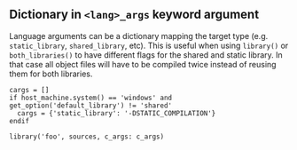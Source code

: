## Dictionary in `<lang>_args` keyword argument

Language arguments can be a dictionary mapping the target type
(e.g. `static_library`, `shared_library`, etc). This is useful when using
`library()` or `both_libraries()` to have different flags for the shared and
static library. In that case all object files will have to be compiled
twice instead of reusing them for both libraries.

```meson
cargs = []
if host_machine.system() == 'windows' and get_option('default_library') != 'shared'
  cargs = {'static_library': '-DSTATIC_COMPILATION'}
endif

library('foo', sources, c_args: c_args)
```
